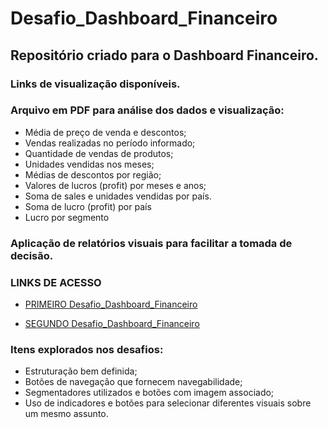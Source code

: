 # Desafio_Dashboard_Financeiro
## Repositório criado para o Dashboard Financeiro. 
### Links de visualização disponíveis.

### Arquivo em PDF para análise dos dados e visualização:
- Média de preço de venda e descontos;
- Vendas realizadas no período informado;
- Quantidade de vendas de produtos;
- Unidades vendidas nos meses;
- Médias de descontos por região;
- Valores de lucros (profit) por meses e anos;
- Soma de sales e unidades vendidas por país.
- Soma de lucro (profit) por país
- Lucro por segmento

### Aplicação de relatórios visuais para facilitar a tomada de decisão.

### LINKS DE ACESSO

- [PRIMEIRO Desafio_Dashboard_Financeiro](https://app.powerbi.com/view?r=eyJrIjoiMjM5ZTQ1MzEtYTU4Zi00ZDExLWFlN2UtNzVkMjUxYWQ2MGJkIiwidCI6IjM0ZmFiYWU3LWM4Y2MtNDA5Mi1hNGM5LTYyNDE4YzU3NTViNSJ9)

- [SEGUNDO Desafio_Dashboard_Financeiro](https://app.powerbi.com/view?r=eyJrIjoiZjliN2Q2OGEtOTg2NC00MWQ3LWJjOTItNGM5MjQyOGNmNTE4IiwidCI6IjM0ZmFiYWU3LWM4Y2MtNDA5Mi1hNGM5LTYyNDE4YzU3NTViNSJ9)


### Itens explorados nos desafios:
- Estruturação bem definida; 
- Botões de navegação que fornecem navegabilidade; 
- Segmentadores utilizados e botões com imagem associado;
- Uso de indicadores e botões para selecionar diferentes visuais sobre um mesmo assunto.
